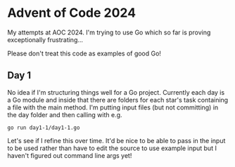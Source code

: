 # Advent of Code 2024

My attempts at AOC 2024. I'm trying to use Go which so far is proving exceptionally frustrating...

Please don't treat this code as examples of good Go!

## Day 1
No idea if I'm structuring things well for a Go project. Currently each day is a Go module and inside that there are folders for each star's task containing a file with the main method. I'm putting input files (but not committing) in the day folder and then calling with e.g.
```
go run day1-1/day1-1.go
```
Let's see if I refine this over time. It'd be nice to be able to pass in the input to be used rather than have to edit the source to use example input but I haven't figured out command line args yet!
